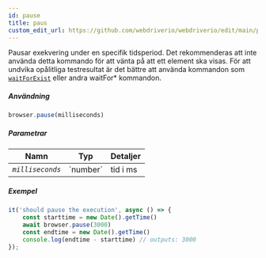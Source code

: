 ```yaml
---
id: pause
title: paus
custom_edit_url: https://github.com/webdriverio/webdriverio/edit/main/packages/webdriverio/src/commands/browser/pause.ts
---
```


Pausar exekvering under en specifik tidsperiod. Det rekommenderas att inte använda detta kommando för att vänta på att 
ett element ska visas. För att undvika opålitliga testresultat är det bättre att använda kommandon som
[`waitForExist`](/docs/api/element/waitForExist) eller andra waitFor* kommandon.

##### Användning

```js
browser.pause(milliseconds)
```

##### Parametrar

<table>
  <thead>
    <tr>
      <th>Namn</th><th>Typ</th><th>Detaljer</th>
    </tr>
  </thead>
  <tbody>
    <tr>
      <td><code><var>milliseconds</var></code></td>
      <td>`number`</td>
      <td>tid i ms</td>
    </tr>
  </tbody>
</table>

##### Exempel

```js title="pause.js"
it('should pause the execution', async () => {
    const starttime = new Date().getTime()
    await browser.pause(3000)
    const endtime = new Date().getTime()
    console.log(endtime - starttime) // outputs: 3000
});
```